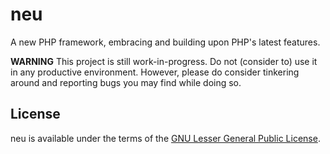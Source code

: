 # neu
A new PHP framework, embracing and building upon PHP's latest features.

__WARNING__
This project is still work-in-progress.
Do not (consider to) use it in any productive environment.
However, please do consider tinkering around and reporting bugs you may find while doing so.

## License
neu is available under the terms of the [GNU Lesser General Public License](./LICENSE).
